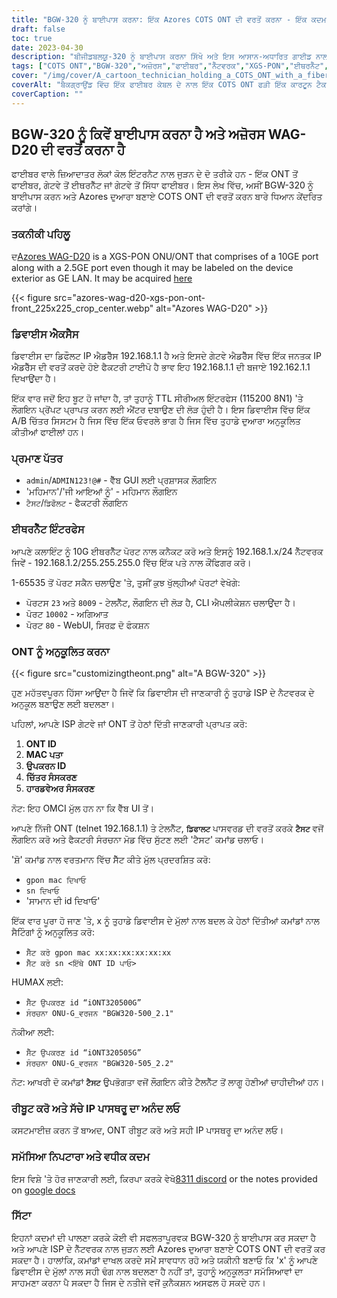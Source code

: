 ```yaml
---
title: "BGW-320 ਨੂੰ ਬਾਈਪਾਸ ਕਰਨਾ: ਇੱਕ Azores COTS ONT ਦੀ ਵਰਤੋਂ ਕਰਨਾ - ਇੱਕ ਕਦਮ-ਦਰ-ਕਦਮ ਗਾਈਡ"
draft: false
toc: true
date: 2023-04-30
description: "ਬੀਜੀਡਬਲਯੂ-320 ਨੂੰ ਬਾਈਪਾਸ ਕਰਨਾ ਸਿੱਖੋ ਅਤੇ ਇਸ ਆਸਾਨ-ਅਧਾਰਿਤ ਗਾਈਡ ਨਾਲ ਆਪਣੇ ISP ਦੇ ਨੈੱਟਵਰਕ ਨਾਲ ਜੁੜਨ ਲਈ Azores ਦੁਆਰਾ ਬਣਾਏ COTS ONT ਦੀ ਵਰਤੋਂ ਕਰੋ।"
tags: ["COTS ONT","BGW-320","ਅਜ਼ੋਰਸ","ਫਾਈਬਰ","ਨੈੱਟਵਰਕ","XGS-PON","ਈਥਰਨੈੱਟ","IP ਪਾਸਥਰੂ","ਕਸਟਮਾਈਜ਼ੇਸ਼ਨ","ISP","ਆਈਡੀ ਉੱਤੇ","MAC ਪਤਾ","ਸਾਮਾਨ ID","ਚਿੱਤਰ ਸੰਸਕਰਣ","ਹਾਰਡਵੇਅਰ ਸੰਸਕਰਣ","telnet","CLI ਐਪਲੀਕੇਸ਼ਨ","ਵੈੱਬ GUI","ਫੈਕਟਰੀ ਸੰਰਚਨਾ ਮੋਡ","ਅਨੁਕੂਲਤਾ ਮੁੱਦੇ"]
cover: "/img/cover/A_cartoon_technician_holding_a_COTS_ONT_with_a_fiber_cable.png"
coverAlt: "ਬੈਕਗ੍ਰਾਉਂਡ ਵਿੱਚ ਇੱਕ ਫਾਈਬਰ ਕੇਬਲ ਦੇ ਨਾਲ ਇੱਕ COTS ONT ਫੜੀ ਇੱਕ ਕਾਰਟੂਨ ਟੈਕਨੀਸ਼ੀਅਨ।"
coverCaption: ""
---
```


## BGW-320 ਨੂੰ ਕਿਵੇਂ ਬਾਈਪਾਸ ਕਰਨਾ ਹੈ ਅਤੇ ਅਜ਼ੋਰਸ WAG-D20 ਦੀ ਵਰਤੋਂ ਕਰਨਾ ਹੈ

ਫਾਈਬਰ ਵਾਲੇ ਜ਼ਿਆਦਾਤਰ ਲੋਕਾਂ ਕੋਲ ਇੰਟਰਨੈਟ ਨਾਲ ਜੁੜਨ ਦੇ ਦੋ ਤਰੀਕੇ ਹਨ - ਇੱਕ ONT ਤੋਂ ਫਾਈਬਰ, ਗੇਟਵੇ ਤੋਂ ਈਥਰਨੈੱਟ ਜਾਂ ਗੇਟਵੇ ਤੋਂ ਸਿੱਧਾ ਫਾਈਬਰ। ਇਸ ਲੇਖ ਵਿੱਚ, ਅਸੀਂ BGW-320 ਨੂੰ ਬਾਈਪਾਸ ਕਰਨ ਅਤੇ Azores ਦੁਆਰਾ ਬਣਾਏ COTS ONT ਦੀ ਵਰਤੋਂ ਕਰਨ ਬਾਰੇ ਧਿਆਨ ਕੇਂਦਰਿਤ ਕਰਾਂਗੇ।

### ਤਕਨੀਕੀ ਪਹਿਲੂ

ਦ[Azores WAG-D20](https://cdn.shopifycdn.net/s/files/1/0280/5153/8029/files/Azores_Product_Specification_-_WAG-D20_v0.6.pdf?v=1604914153) is a XGS-PON ONU/ONT that comprises of a 10GE port along with a 2.5GE port even though it may be labeled on the device exterior as GE LAN. It may be acquired [here](https://www.balticnetworks.com/products/azores-1x-10gbe-1x-2-5gbe-intel-based-xgspon-ont)

{{< figure src="azores-wag-d20-xgs-pon-ont-front_225x225_crop_center.webp" alt="Azores WAG-D20" >}}

### ਡਿਵਾਈਸ ਐਕਸੈਸ

ਡਿਵਾਈਸ ਦਾ ਡਿਫੌਲਟ IP ਐਡਰੈੱਸ 192.168.1.1 ਹੈ ਅਤੇ ਇਸਦੇ ਗੇਟਵੇ ਐਡਰੈੱਸ ਵਿੱਚ ਇੱਕ ਜਨਤਕ IP ਐਡਰੈੱਸ ਦੀ ਵਰਤੋਂ ਕਰਦੇ ਹੋਏ ਫੈਕਟਰੀ ਟਾਈਪੋ ਹੈ ਭਾਵ ਇਹ 192.168.1.1 ਦੀ ਬਜਾਏ 192.162.1.1 ਦਿਖਾਉਂਦਾ ਹੈ।

ਇੱਕ ਵਾਰ ਜਦੋਂ ਇਹ ਬੂਟ ਹੋ ਜਾਂਦਾ ਹੈ, ਤਾਂ ਤੁਹਾਨੂੰ TTL ਸੀਰੀਅਲ ਇੰਟਰਫੇਸ (115200 8N1) 'ਤੇ ਲੌਗਇਨ ਪ੍ਰੋਂਪਟ ਪ੍ਰਾਪਤ ਕਰਨ ਲਈ ਐਂਟਰ ਦਬਾਉਣ ਦੀ ਲੋੜ ਹੁੰਦੀ ਹੈ। ਇਸ ਡਿਵਾਈਸ ਵਿੱਚ ਇੱਕ A/B ਚਿੱਤਰ ਸਿਸਟਮ ਹੈ ਜਿਸ ਵਿੱਚ ਇੱਕ ਓਵਰਲੇ ਭਾਗ ਹੈ ਜਿਸ ਵਿੱਚ ਤੁਹਾਡੇ ਦੁਆਰਾ ਅਨੁਕੂਲਿਤ ਕੀਤੀਆਂ ਫਾਈਲਾਂ ਹਨ।
 
### ਪ੍ਰਮਾਣ ਪੱਤਰ

- `admin`/`ADMIN123!@#` - ਵੈੱਬ GUI ਲਈ ਪ੍ਰਸ਼ਾਸਕ ਲੌਗਇਨ
- 'ਮਹਿਮਾਨ'/'ਜੀ ਆਇਆਂ ਨੂੰ' - ਮਹਿਮਾਨ ਲੌਗਇਨ
- `ਟੈਸਟ`/`ਡਿਫੌਲਟ` - ਫੈਕਟਰੀ ਲੌਗਇਨ

### ਈਥਰਨੈੱਟ ਇੰਟਰਫੇਸ

ਆਪਣੇ ਕਲਾਇੰਟ ਨੂੰ 10G ਈਥਰਨੈੱਟ ਪੋਰਟ ਨਾਲ ਕਨੈਕਟ ਕਰੋ ਅਤੇ ਇਸਨੂੰ 192.168.1.x/24 ਨੈੱਟਵਰਕ ਜਿਵੇਂ - 192.168.1.2/255.255.255.0 ਵਿੱਚ ਇੱਕ ਪਤੇ ਨਾਲ ਕੌਂਫਿਗਰ ਕਰੋ।

1-65535 ਤੋਂ ਪੋਰਟ ਸਕੈਨ ਚਲਾਉਣ 'ਤੇ, ਤੁਸੀਂ ਕੁਝ ਖੁੱਲ੍ਹੀਆਂ ਪੋਰਟਾਂ ਵੇਖੋਗੇ:

- ਪੋਰਟਸ `23` ਅਤੇ `8009` - ਟੇਲਨੈੱਟ, ਲੌਗਇਨ ਦੀ ਲੋੜ ਹੈ, CLI ਐਪਲੀਕੇਸ਼ਨ ਚਲਾਉਂਦਾ ਹੈ।
- ਪੋਰਟ `10002` - ਅਗਿਆਤ
- ਪੋਰਟ `80` - WebUI, ਸਿਰਫ਼ ਦੋ ਫੰਕਸ਼ਨ

### ONT ਨੂੰ ਅਨੁਕੂਲਿਤ ਕਰਨਾ

{{< figure src="customizingtheont.png" alt="A BGW-320" >}}

ਹੁਣ ਮਹੱਤਵਪੂਰਨ ਹਿੱਸਾ ਆਉਂਦਾ ਹੈ ਜਿਵੇਂ ਕਿ ਡਿਵਾਈਸ ਦੀ ਜਾਣਕਾਰੀ ਨੂੰ ਤੁਹਾਡੇ ISP ਦੇ ਨੈਟਵਰਕ ਦੇ ਅਨੁਕੂਲ ਬਣਾਉਣ ਲਈ ਬਦਲਣਾ।

ਪਹਿਲਾਂ, ਆਪਣੇ ISP ਗੇਟਵੇ ਜਾਂ ONT ਤੋਂ ਹੇਠਾਂ ਦਿੱਤੀ ਜਾਣਕਾਰੀ ਪ੍ਰਾਪਤ ਕਰੋ:

1. **ONT ID**
2. **MAC ਪਤਾ**
3. **ਉਪਕਰਨ ID**
4. **ਚਿੱਤਰ ਸੰਸਕਰਣ**
5. **ਹਾਰਡਵੇਅਰ ਸੰਸਕਰਣ**

ਨੋਟ: ਇਹ OMCI ਮੁੱਲ ਹਨ ਨਾ ਕਿ ਵੈੱਬ UI ਤੋਂ।

ਆਪਣੇ ਨਿੱਜੀ ONT (telnet 192.168.1.1) ਤੇ ਟੇਲਨੈੱਟ, **`ਡਿਫਾਲਟ`** ਪਾਸਵਰਡ ਦੀ ਵਰਤੋਂ ਕਰਕੇ **`ਟੈਸਟ`** ਵਜੋਂ ਲੌਗਇਨ ਕਰੋ ਅਤੇ ਫੈਕਟਰੀ ਸੰਰਚਨਾ ਮੋਡ ਵਿੱਚ ਸੁੱਟਣ ਲਈ 'ਟੈਸਟ' ਕਮਾਂਡ ਚਲਾਓ।

'ਸ਼ੋ' ਕਮਾਂਡ ਨਾਲ ਵਰਤਮਾਨ ਵਿੱਚ ਸੈੱਟ ਕੀਤੇ ਮੁੱਲ ਪ੍ਰਦਰਸ਼ਿਤ ਕਰੋ:

- `gpon mac ਦਿਖਾਓ`
- `sn ਦਿਖਾਓ`
- 'ਸਾਮਾਨ ਦੀ id ਦਿਖਾਓ'

ਇੱਕ ਵਾਰ ਪੂਰਾ ਹੋ ਜਾਣ 'ਤੇ, x ਨੂੰ ਤੁਹਾਡੇ ਡਿਵਾਈਸ ਦੇ ਮੁੱਲਾਂ ਨਾਲ ਬਦਲ ਕੇ ਹੇਠਾਂ ਦਿੱਤੀਆਂ ਕਮਾਂਡਾਂ ਨਾਲ ਸੈਟਿੰਗਾਂ ਨੂੰ ਅਨੁਕੂਲਿਤ ਕਰੋ:

- `ਸੈੱਟ ਕਰੋ gpon mac xx:xx:xx:xx:xx:xx`
- `ਸੈੱਟ ਕਰੋ sn <ਇੱਥੇ ONT ID ਪਾਓ>`

HUMAX ਲਈ:

- `ਸੈੱਟ ਉਪਕਰਣ id “iONT320500G”`
- `ਸੰਰਚਨਾ ONU-G_ਵਰਜਨ "BGW320-500_2.1"`

ਨੋਕੀਆ ਲਈ:

- `ਸੈੱਟ ਉਪਕਰਣ id “iONT320505G”`
- `ਸੰਰਚਨਾ ONU-G_ਵਰਜਨ "BGW320-505_2.2"`

ਨੋਟ: ਆਖਰੀ ਦੋ ਕਮਾਂਡਾਂ **`ਟੈਸਟ`** ਉਪਭੋਗਤਾ ਵਜੋਂ ਲੌਗਇਨ ਕੀਤੇ ਟੈਲਨੈੱਟ ਤੋਂ ਲਾਗੂ ਹੋਣੀਆਂ ਚਾਹੀਦੀਆਂ ਹਨ।

### ਰੀਬੂਟ ਕਰੋ ਅਤੇ ਸੱਚੇ IP ਪਾਸਥਰੂ ਦਾ ਅਨੰਦ ਲਓ

ਕਸਟਮਾਈਜ਼ ਕਰਨ ਤੋਂ ਬਾਅਦ, ONT ਰੀਬੂਟ ਕਰੋ ਅਤੇ ਸਹੀ IP ਪਾਸਥਰੂ ਦਾ ਅਨੰਦ ਲਓ।

### ਸਮੱਸਿਆ ਨਿਪਟਾਰਾ ਅਤੇ ਵਧੀਕ ਕਦਮ
ਇਸ ਵਿਸ਼ੇ 'ਤੇ ਹੋਰ ਜਾਣਕਾਰੀ ਲਈ, ਕਿਰਪਾ ਕਰਕੇ ਵੇਖੋ[8311 discord](https://discord.gg/XbTWBbSG4p) or the notes provided on [google docs](https://docs.google.com/document/d/13gucfDOf8X9ptkj5BOg12V0xcqqDZDnvROJpW5CIpJ4/)

### ਸਿੱਟਾ

ਇਹਨਾਂ ਕਦਮਾਂ ਦੀ ਪਾਲਣਾ ਕਰਕੇ ਕੋਈ ਵੀ ਸਫਲਤਾਪੂਰਵਕ BGW-320 ਨੂੰ ਬਾਈਪਾਸ ਕਰ ਸਕਦਾ ਹੈ ਅਤੇ ਆਪਣੇ ISP ਦੇ ਨੈੱਟਵਰਕ ਨਾਲ ਜੁੜਨ ਲਈ Azores ਦੁਆਰਾ ਬਣਾਏ COTS ONT ਦੀ ਵਰਤੋਂ ਕਰ ਸਕਦਾ ਹੈ। ਹਾਲਾਂਕਿ, ਕਮਾਂਡਾਂ ਦਾਖਲ ਕਰਦੇ ਸਮੇਂ ਸਾਵਧਾਨ ਰਹੋ ਅਤੇ ਯਕੀਨੀ ਬਣਾਓ ਕਿ 'x' ਨੂੰ ਆਪਣੇ ਡਿਵਾਈਸ ਦੇ ਮੁੱਲਾਂ ਨਾਲ ਸਹੀ ਢੰਗ ਨਾਲ ਬਦਲਣਾ ਹੈ ਨਹੀਂ ਤਾਂ, ਤੁਹਾਨੂੰ ਅਨੁਕੂਲਤਾ ਸਮੱਸਿਆਵਾਂ ਦਾ ਸਾਹਮਣਾ ਕਰਨਾ ਪੈ ਸਕਦਾ ਹੈ ਜਿਸ ਦੇ ਨਤੀਜੇ ਵਜੋਂ ਕੁਨੈਕਸ਼ਨ ਅਸਫਲ ਹੋ ਸਕਦੇ ਹਨ।


